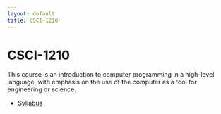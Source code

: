 ```yaml
---
layout: default
title: CSCI-1210
---
```


# CSCI-1210

This course is an introduction to computer programming in a high-level language,
with emphasis on the use of the computer as a tool for engineering or science.

* [Syllabus](syllabus/)
